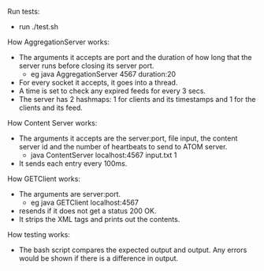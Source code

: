 Run tests:
- run ./test.sh

How AggregationServer works:
- The arguments it accepts are port and the duration of how long that the server runs before closing its server port.
    - eg java AggregationServer 4567 duration:20 
- For every socket it accepts, it goes into a thread. 
- A time is set to check any expired feeds for every 3 secs.
- The server has 2 hashmaps: 1 for clients and its timestamps and 1 for the clients and its feed.

How Content Server works:
- The arguments it accepts are the server:port, file input, the content server id and the number of heartbeats to send to ATOM server. 
    - java ContentServer localhost:4567 input.txt 1
- It sends each entry every 100ms. 

How GETClient works:
- The arguments are server:port.
    - eg java GETClient localhost:4567
- resends if it does not get a status 200 OK.
- It strips the XML tags and prints out the contents.

How testing works:
- The bash script compares the expected output and output. Any errors would be shown if there is a difference in output.